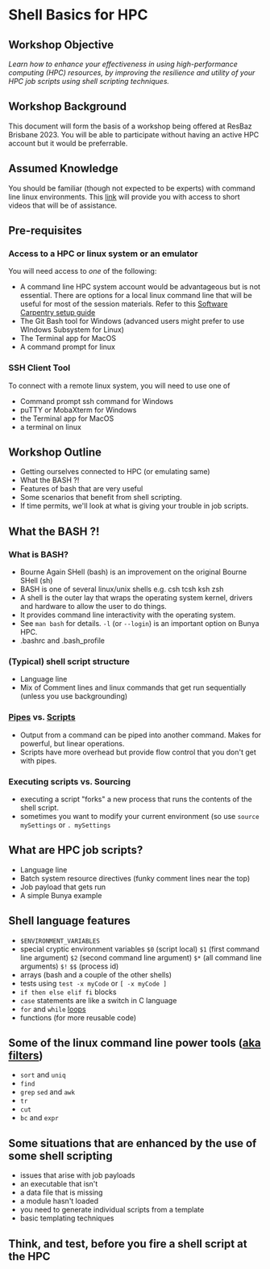 # Shell Basics for HPC

## Workshop Objective
_Learn how to enhance your effectiveness in using high-performance computing (HPC) resources, by improving the resilience and utility of your HPC job scripts using shell scripting techniques._

## Workshop Background
This document will form the basis of a workshop being offered at ResBaz Brisbane 2023.
You will be able to participate without having an active HPC account but it would be preferrable.

## Assumed Knowledge
You should be familiar (though not expected to be experts) with command line linux environments. 
This [link](https://github.com/UQ-RCC/hpc-docs/blob/main/guides/Bunya-User-Guide.md#general-hpc-information) will provide you with access to short videos that will be of assistance.

## Pre-requisites

### Access to a HPC or linux system or an emulator

You will need access to _one_ of the following:
* A command line HPC system account would be advantageous but is not essential.
There are options for a local linux command line that will be useful for most of the session materials.
Refer to this [Software Carpentry setup guide](https://carpentries.github.io/workshop-template/install_instructions/#the-bash-shell)
* The Git Bash tool for Windows (advanced users might prefer to use WIndows Subsystem for Linux)   
* The Terminal app for MacOS
* A command prompt for linux

### SSH Client Tool

To connect with a remote linux system, you will need to use one of  
* Command prompt ssh command for Windows
* puTTY or MobaXterm for Windows
* the Terminal app for MacOS
* a terminal on linux

## Workshop Outline

- Getting ourselves connected to HPC (or emulating same)
- What the BASH ?!
- Features of bash that are very useful
- Some scenarios that benefit from shell scripting.
- If time permits, we'll look at what is giving your trouble in job scripts.

## What the BASH ?!
### What is BASH?
* Bourne Again SHell (bash) is an improvement on the original Bourne SHell (sh)
* BASH is one of several linux/unix shells e.g. csh tcsh ksh zsh
* A shell is the outer lay that wraps the operating system kernel, drivers and hardware to allow the user to do things.
* It provides command line interactivity with the operating system. 
* See ``man bash`` for details. ``-l`` (or ``--login``) is an important option on Bunya HPC.
* .bashrc and .bash_profile

### (Typical) shell script structure
* Language line
* Mix of Comment lines and linux commands that get run sequentially (unless you use backgrounding)

### [Pipes](https://swcarpentry.github.io/shell-novice/04-pipefilter.html) vs. [Scripts](https://swcarpentry.github.io/shell-novice/06-script.html)
* Output from a command can be piped into another command. Makes for powerful, but linear operations.
* Scripts have more overhead but provide flow control that you don't get with pipes.
  
### Executing scripts vs. Sourcing
* executing a script "forks" a new process that runs the contents of the shell script.
* sometimes you want to modify your current environment (so use ``source mySettings`` or ``. mySettings``

## What are HPC job scripts?
* Language line
* Batch system resource directives (funky comment lines near the top)
* Job payload that gets run
* A simple Bunya example

## Shell language features
* ``$ENVIRONMENT_VARIABLES``
* special cryptic environment variables ``$0`` (script local) ``$1`` (first command line argument) ``$2`` (second command line argument) ``$*`` (all command line arguments) ``$!`` ``$$`` (process id) 
* arrays (bash and a couple of the other shells)
* tests  using ``test -x myCode`` or ``[ -x myCode ]`` 
* ``if then else elif fi`` blocks
* ``case`` statements are like a switch in C language
* ``for`` and ``while`` [loops](https://swcarpentry.github.io/shell-novice/05-loop.html)
* functions (for more reusable code)

## Some of the linux command line power tools ([aka filters](https://swcarpentry.github.io/shell-novice/04-pipefilter.html))
* ``sort`` and ``uniq``
* ``find``
* ``grep`` ``sed`` and ``awk``
* ``tr``
* ``cut``
* ``bc`` and ``expr``

## Some situations that are enhanced by the use of some shell scripting
  * issues that arise with job payloads
  * an executable that isn't
  * a data file that is missing
  * a module hasn't loaded
  * you need to generate individual scripts from a template
  * basic templating techniques

## Think, and test, before you fire a shell script at the HPC 

